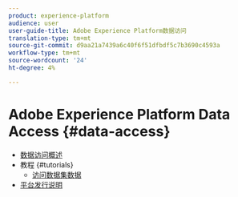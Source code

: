 ```yaml
---
product: experience-platform
audience: user
user-guide-title: Adobe Experience Platform数据访问
translation-type: tm+mt
source-git-commit: d9aa21a7439a6c40f6f51dfbdf5c7b3690c4593a
workflow-type: tm+mt
source-wordcount: '24'
ht-degree: 4%

---
```



# Adobe Experience Platform Data Access {#data-access}

- [数据访问概述](home.md)
- 教程 {#tutorials}
   - [访问数据集数据](tutorials/dataset-data.md)
- [平台发行说明](https://www.adobe.com/go/platform-release-notes-en)